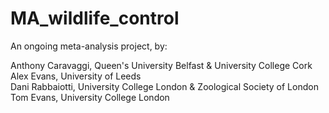 # MA_wildlife_control
An ongoing meta-analysis project, by:

Anthony Caravaggi, Queen's University Belfast & University College Cork  
Alex Evans, University of Leeds   
Dani Rabbaiotti, University College London & Zoological Society of London  
Tom Evans, University College London  
